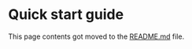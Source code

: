 # Quick start guide
<!--
SPDX-FileCopyrightText: 2024 Amilcar do Carmo Lucas <amilcar.lucas@iav.de>

SPDX-License-Identifier: GPL-3.0-or-later
-->

This page contents got moved to the [README.md](https://ardupilot.github.io/MethodicConfigurator/) file.
